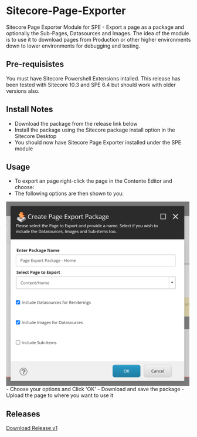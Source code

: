 # Sitecore-Page-Exporter
Sitecore Page Exporter Module for SPE - Export a page as a package and optionally the Sub-Pages, Datasources and Images.
The idea of the module is to use it to download pages from Production or other higher environments down to lower environments for debugging and testing.

## Pre-requisistes
You must have Sitecore Powershell Extensions intalled. This release has been tested with Sitecore 10.3 and SPE 6.4 but should work with older versions also.

## Install Notes
- Download the package from the release link below
- Install the package using the Sitecore package install option in the Sitecore Desktop
- You should now have Sitecore Page Exporter installed under the SPE module

## Usage

- To export an page right-click the page in the Contente Editor and choose:
- The following options are then shown to you:
 <img src="https://github.com/fluxdigital/Sitecore-Page-Exporter/blob/main/page-export-options.png" width="500" align="left">
<br clear="both"/>
- Choose your options and Click 'OK'
- Download and save the package
- Upload the page to where you want to use it 

## Releases
[Download Release v1](https://github.com/fluxdigital/Sitecore-Page-Exporter/releases/tag/1.0.0)

